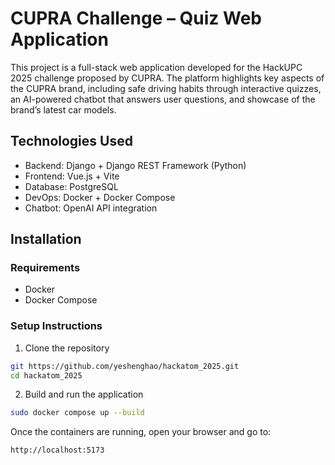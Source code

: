 # CUPRA Challenge – Quiz Web Application
This project is a full-stack web application developed for the HackUPC 2025 challenge proposed by CUPRA. The platform highlights key aspects of the CUPRA brand, including safe driving habits through interactive quizzes, an AI-powered chatbot that answers user questions, and showcase of the brand’s latest car models.

## Technologies Used
- Backend: Django + Django REST Framework (Python)
- Frontend: Vue.js + Vite
- Database: PostgreSQL
- DevOps: Docker + Docker Compose
- Chatbot: OpenAI API integration

## Installation
### Requirements
- Docker
- Docker Compose

### Setup Instructions
1. Clone the repository
```bash
git https://github.com/yeshenghao/hackatom_2025.git
cd hackatom_2025
```

2. Build and run the application
```bash 
sudo docker compose up --build
```
Once the containers are running, open your browser and go to:
```bash
http://localhost:5173
```

